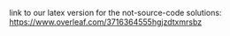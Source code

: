 link to our latex version for the not-source-code solutions: https://www.overleaf.com/3716364555hgjzdtxmrsbz
